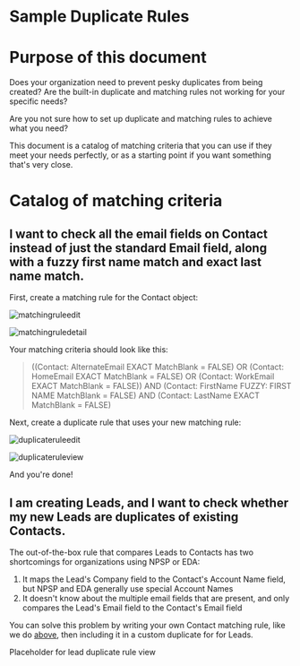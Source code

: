 
# Sample Duplicate Rules

# Purpose of this document

Does your organization need to prevent pesky duplicates from being created?  Are the built-in duplicate and matching rules not working for your specific needs?

Are you not sure how to set up duplicate and matching rules to achieve what you need?

This document is a catalog of matching criteria that you can use if they meet your needs perfectly, or as a starting point if you want something that's very close.

# Catalog of matching criteria

## I want to check all the email fields on Contact instead of just the standard Email field, along with a fuzzy first name match and exact last name match.

First, create a matching rule for the Contact object:

![matchingruleedit](https://user-images.githubusercontent.com/251229/121421812-8dd99600-c93c-11eb-9f15-0c169ddeb72b.png)

![matchingruledetail](https://user-images.githubusercontent.com/251229/121421577-4ce18180-c93c-11eb-938a-bbbbd05d1c5a.png)

Your matching criteria should look like this:

> ((Contact: AlternateEmail EXACT MatchBlank = FALSE) OR (Contact: HomeEmail EXACT MatchBlank = FALSE) OR (Contact: WorkEmail EXACT MatchBlank = FALSE)) AND (Contact: FirstName FUZZY: FIRST NAME MatchBlank = FALSE) AND (Contact: LastName EXACT MatchBlank = FALSE)

Next, create a duplicate rule that uses your new matching rule:

![duplicateruleedit](https://user-images.githubusercontent.com/251229/121421979-bb264400-c93c-11eb-9907-95d803e296cf.png)

![duplicateruleview](https://user-images.githubusercontent.com/251229/121422081-d85b1280-c93c-11eb-8c83-129ceb7bc2c4.png)

And you're done!

## I am creating Leads, and I want to check whether my new Leads are duplicates of existing Contacts.

The out-of-the-box rule that compares Leads to Contacts has two shortcomings for organizations using NPSP or EDA:
1. It maps the Lead's Company field to the Contact's Account Name field, but NPSP and EDA generally use special Account Names
2. It doesn't know about the multiple email fields that are present, and only compares the Lead's Email field to the Contact's Email field

You can solve this problem by writing your own Contact matching rule, like we do [above](#i-want-to-check-all-the-email-fields-on-contact-instead-of-just-the-standard-email-field-along-with-a-fuzzy-first-name-match-and-exact-last-name-match), then including it in a custom duplicate for for Leads.

Placeholder for lead duplicate rule view
